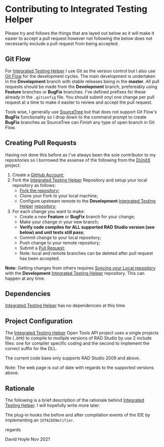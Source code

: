 # Contributing to Integrated Testing Helper

Please try and follows the things that are layed out below as it will make it easier to accept a pull request however not following the below does not necessarily exclude a pull request from being accepted.

## Git Flow

For [Integrated Testing Helper](https://www.davidghoyle.co.uk/WordPress/?page_id=874) I use Git as the version control but I also use [Git Flow](https://www.atlassian.com/git/tutorials/comparing-workflows/gitflow-workflow) for the development cycles. The main development is undertaken in the **Development** branch with stable releases being in the **master**. All pull requests should be made from the **Development** branch, prefereably using **Feature** branches or **BugFix** branches. I've defined prefixes for these already in the `.gitconfig` file. You should submit onyl one change per pull request at a time to make it easiler to review and accept the pull request.

Tools wise, I generally use [SourceTree](https://www.sourcetreeapp.com/) but that does not support Git Flow's **BugFix** functionality so I drop down to the command prompt to create **BugFix** branches as SourceTree can _Finish_ any type of open branch in Git Flow.

## Creating Pull Requests

Having not done this before as I've always been the sole contributor to my repositories so I borrowed the essense of the following from the [DUnitX](https://github.com/VSoftTechnologies/DUnitX) project:

1. Create a [GitHub Account](https://github.com/join);
2. Fork the [Integrated Testing Helper](https://www.davidghoyle.co.uk/WordPress/?page_id=874)
   Repository and setup your local repository as follows:
     * [Fork the repository](https://help.github.com/articles/fork-a-repo);
     * Clone your Fork to your local machine;
     * Configure upstream remote to the **Development**
       [Integrated Testing Helper](https://www.davidghoyle.co.uk/WordPress/?page_id=874)
       [repository](https://github.com/DGH2112/Integrated-Testing-Helper);
3. For each change you want to make:
     * Create a new **Feature** or **BugFix** branch for your change;
     * Make your change in your new branch;
     * **Verify code compiles for ALL supported RAD Studio version (see below) and unit tests still pass**;
     * Commit change to your local repository;
     * Push change to your remote repository;
     * Submit a [Pull Request](https://help.github.com/articles/using-pull-requests);
     * Note: local and remote branches can be deleted after pull request has been accepted.

**Note:** Getting changes from others requires [Syncing your Local repository](https://help.github.com/articles/syncing-a-fork) with the **Development** [Integrated Testing Helper](https://www.davidghoyle.co.uk/WordPress/?page_id=874) repository. This can happen at any time.

## Dependencies

[Integrated Testing Helper](https://www.davidghoyle.co.uk/WordPress/?page_id=874) has no dependencies at this time.

## Project Configuration

The [Integrated Testing Helper](https://www.davidghoyle.co.uk/WordPress/?page_id=874) Open Tools API project uses a single projects file (`.DPR`) to compile to mutliple versions of RAD Studio by use 2 include files: one for compiler specific coding and the second to implement the correct suffix for the DLL.

The current code base only supports RAD Studio 2009 and above.

Note: The web page is out of date with regards to the supported versions above.

## Rationale

The following is a brief description of the rationale behind [Integrated Testing Helper](https://www.davidghoyle.co.uk/WordPress/?page_id=874). I will hopefully write more later.

The plug-in hooks the before and after compilation events of the IDE by implementing an `IOTAIDENotifier`.

regards

David Hoyle Nov 2021
